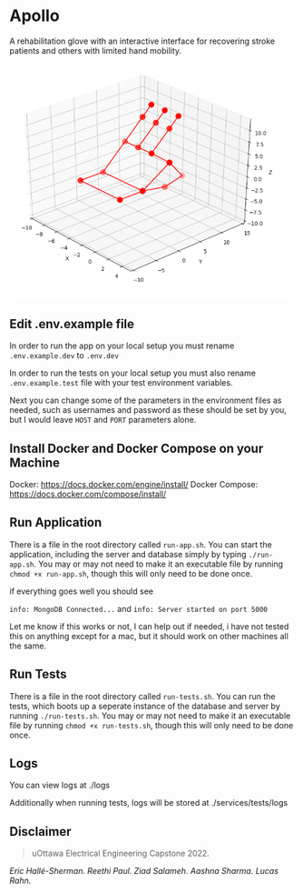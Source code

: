 # Apollo

A rehabilitation glove with an interactive interface for recovering stroke patients and others with limited hand mobility.

![alt text](./plot.png)

## Edit .env.example file

In order to run the app on your local setup you must rename `.env.example.dev` to `.env.dev`

In order to run the tests on your local setup you must also rename `.env.example.test` file with your test environment variables.

Next you can change some of the parameters in the environment files as needed, such as usernames and password as these should be set by you, but I would leave
`HOST` and `PORT` parameters alone.

## Install Docker and Docker Compose on your Machine

Docker: https://docs.docker.com/engine/install/
Docker Compose: https://docs.docker.com/compose/install/

## Run Application

There is a file in the root directory called `run-app.sh`. You can start the application, including the server and database simply by typing `./run-app.sh`.
You may or may not need to make it an executable file by running `chmod +x run-app.sh`, though this will only need to be done once.

if everything goes well you should see

`info: MongoDB Connected...` and `info: Server started on port 5000`

Let me know if this works or not, I can help out if needed, i have not tested this on anything except for a mac, but it should work on other machines
all the same.

## Run Tests

There is a file in the root directory called `run-tests.sh`. You can run the tests, which boots up a seperate instance of the database and
server by running `./run-tests.sh`. You may or may not need to make it an executable file by running `chmod +x run-tests.sh`, though this will
only need to be done once.

## Logs

You can view logs at ./logs

Additionally when running tests, logs will be stored at ./services/tests/logs

## Disclaimer

> uOttawa Electrical Engineering Capstone 2022.

_Eric Hallé-Sherman. Reethi Paul. Ziad Salameh. Aashna Sharma. Lucas Rahn._
